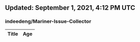 ## Updated: September 1, 2021, 4:12 PM UTC


### indeedeng/Mariner-Issue-Collector
|**Title**|**Age**|
|:----|:----|